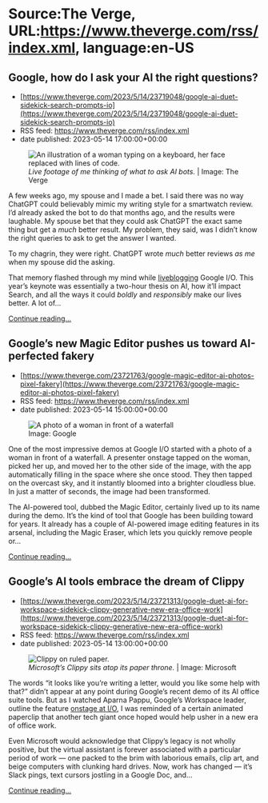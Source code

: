 # Source:The Verge, URL:https://www.theverge.com/rss/index.xml, language:en-US

## Google, how do I ask your AI the right questions?
 - [https://www.theverge.com/2023/5/14/23719048/google-ai-duet-sidekick-search-prompts-io](https://www.theverge.com/2023/5/14/23719048/google-ai-duet-sidekick-search-prompts-io)
 - RSS feed: https://www.theverge.com/rss/index.xml
 - date published: 2023-05-14 17:00:00+00:00

<figure>
      <img alt="An illustration of a woman typing on a keyboard, her face replaced with lines of code." src="https://cdn.vox-cdn.com/thumbor/RJrebNfbIx8aaqSzj9bpDRNc-Bo=/0x0:2040x1360/1310x873/cdn.vox-cdn.com/uploads/chorus_image/image/72279462/STK149_AI_Chatbot_K_Radtke.0.jpg" />
        <figcaption><em>Live footage of me thinking of what to ask AI bots.</em> | Image: The Verge</figcaption>
    </figure>

  <p id="Afgm5J">A few weeks ago, my spouse and I made a bet. I said there was no way ChatGPT could believably mimic my writing style for a smartwatch review. I’d already asked the bot to do that months ago, and the results were laughable. My spouse bet that they could ask ChatGPT the exact same thing but get a <em>much</em> better result. My problem, they said, was I didn’t know the right queries to ask to get the answer I wanted.</p>
<p id="9La6ml">To my chagrin, they were right. ChatGPT wrote <em>much</em> better reviews <em>as me</em> when my spouse did the asking. </p>
<p id="7fxBqh">That memory flashed through my mind while <a href="https://www.theverge.com/2023/5/10/23662125/google-io-2023-live-blog-updates-news">Iiveblogging</a> Google I/O. This year’s keynote was essentially a two-hour thesis on AI, how it’ll impact Search, and all the ways it could <em>boldly</em> and <em>responsibly</em> make our lives better. A lot of...</p>
  <p>
    <a href="https://www.theverge.com/2023/5/14/23719048/google-ai-duet-sidekick-search-prompts-io">Continue reading&hellip;</a>
  </p>

## Google’s new Magic Editor pushes us toward AI-perfected fakery
 - [https://www.theverge.com/23721763/google-magic-editor-ai-photos-pixel-fakery](https://www.theverge.com/23721763/google-magic-editor-ai-photos-pixel-fakery)
 - RSS feed: https://www.theverge.com/rss/index.xml
 - date published: 2023-05-14 15:00:00+00:00

<figure>
      <img alt="A photo of a woman in front of a waterfall" src="https://cdn.vox-cdn.com/thumbor/Z2cFlZ42lvxGzNNtajGD9FIccC4=/93x0:1593x1000/1310x873/cdn.vox-cdn.com/uploads/chorus_image/image/72279223/google_magic_editor_1.0.png" />
        <figcaption>Image: Google</figcaption>
    </figure>

  <p id="0B7cVA">One of the most impressive demos at Google I/O started with a photo of a woman in front of a waterfall. A presenter onstage tapped on the woman, picked her up, and moved her to the other side of the image, with the app automatically filling in the space where she once stood. They then tapped on the overcast sky, and it instantly bloomed into a brighter cloudless blue. In just a matter of seconds, the image had been transformed.</p>
<p id="4p6Cx7">The AI-powered tool, dubbed the Magic Editor, certainly lived up to its name during the demo. It’s the kind of tool that Google has been building toward for years. It already has a couple of AI-powered image editing features in its arsenal, including the Magic Eraser, which lets you quickly remove people or...</p>
  <p>
    <a href="https://www.theverge.com/23721763/google-magic-editor-ai-photos-pixel-fakery">Continue reading&hellip;</a>
  </p>

## Google’s AI tools embrace the dream of Clippy
 - [https://www.theverge.com/2023/5/14/23721313/google-duet-ai-for-workspace-sidekick-clippy-generative-new-era-office-work](https://www.theverge.com/2023/5/14/23721313/google-duet-ai-for-workspace-sidekick-clippy-generative-new-era-office-work)
 - RSS feed: https://www.theverge.com/rss/index.xml
 - date published: 2023-05-14 13:00:00+00:00

<figure>
      <img alt="Clippy on ruled paper." src="https://cdn.vox-cdn.com/thumbor/G1JOflHzWscUz319hn-fl-f1w4I=/2x0:1060x705/1310x873/cdn.vox-cdn.com/uploads/chorus_image/image/72279078/clippy.0.jpg" />
        <figcaption><em>Microsoft’s Clippy sits atop its paper throne.</em> | Image: Microsoft</figcaption>
    </figure>

  <p id="RvXF7u">The words “it looks like you’re writing a letter, would you like some help with that?” didn’t appear at any point during Google’s recent demo of its AI office suite tools. But as I watched Aparna Pappu, Google’s Workspace leader, outline the feature <a href="https://www.youtube.com/live/cNfINi5CNbY?feature=share&amp;t=1732">onstage at I/O</a>, I was reminded of a certain animated paperclip that another tech giant once hoped would help usher in a new era of office work.</p>
<p id="eVVPUE">Even Microsoft would acknowledge that Clippy’s legacy is not wholly positive, but the virtual assistant is forever associated with a particular period of work — one packed to the brim with laborious emails, clip art, and beige computers with clunking hard drives. Now, work has changed — it’s Slack pings, text cursors jostling in a Google Doc, and...</p>
  <p>
    <a href="https://www.theverge.com/2023/5/14/23721313/google-duet-ai-for-workspace-sidekick-clippy-generative-new-era-office-work">Continue reading&hellip;</a>
  </p>

